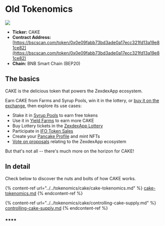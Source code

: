 # Old Tokenomics

![](../../.gitbook/images/tokenomics-header.png)

* **Ticker:** CAKE
* **Contract Address:** [https://bscscan.com/token/0x0e09fabb73bd3ade0a17ecc321fd13a19e81ce82](https://bscscan.com/token/0x0e09fabb73bd3ade0a17ecc321fd13a19e81ce82)
* **Chain:** BNB Smart Chain (BEP20)

## The basics

CAKE is the delicious token that powers the ZexdexApp ecosystem.

Earn CAKE from Farms and Syrup Pools, win it in the lottery, or [buy it on the exchange](../../products/zexdex/), then explore its use cases:

* Stake it in [Syrup Pools](../../products/syrup-pool/) to earn free tokens
* Use it in [Yield Farms](https://docs.zexdex.app/products/yield-farming) to earn more CAKE
* Buy Lottery tickets in the [ZexdexApp Lottery](../../products/lottery/)
* Participate in [IFO Token Sales](../../products/ifo-initial-farm-offering/)
* Create your [Pancake Profile](../../products/nft-profile-system/) and mint NFTs
* [Vote on proposals](../../products/voting/) relating to the ZexdexApp ecosystem

But that's not all -- there's much more on the horizon for CAKE!

## In detail

Check below to discover the nuts and bolts of how CAKE works.

{% content-ref url="../../tokenomics/cake/cake-tokenomics.md" %}
[cake-tokenomics.md](../../tokenomics/cake/cake-tokenomics.md)
{% endcontent-ref %}

{% content-ref url="../../tokenomics/cake/controlling-cake-supply.md" %}
[controlling-cake-supply.md](../../tokenomics/cake/controlling-cake-supply.md)
{% endcontent-ref %}

### \*\*\*\*
